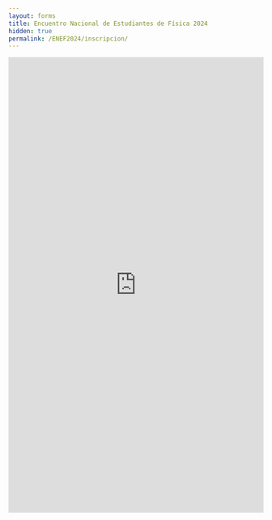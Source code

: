 ```yaml
---
layout: forms
title: Encuentro Nacional de Estudiantes de Física 2024
hidden: true
permalink: /ENEF2024/inscripcion/
---
```




<div class="no-pad-top" id="index-page">
  <div class="container">  
    <div class="section">
      <iframe src="https://forms.gle/RGEJYbuiDFogPLEm8" width="100%" height="900" frameborder="0" marginheight="0" marginwidth="0">Cargando...</iframe>
      <!--<script type="text/javascript" src="https://forms.gle/RGEJYbuiDFogPLEm8" ></script>-->
    </div>    
  </div>
</div>
